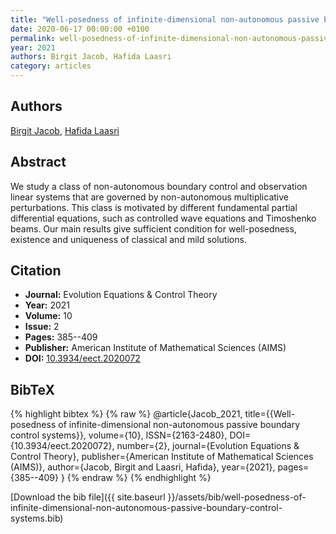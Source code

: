 ```yaml
---
title: "Well-posedness of infinite-dimensional non-autonomous passive boundary control systems"
date: 2020-06-17 00:00:00 +0100
permalink: well-posedness-of-infinite-dimensional-non-autonomous-passive-boundary-control-systems
year: 2021
authors: Birgit Jacob, Hafida Laasri
category: articles
---
```

 
## Authors
[Birgit Jacob](authors/birgit-jacob), [Hafida Laasri](authors/hafida-laasri)
 
## Abstract
We study a class of non-autonomous boundary control and observation linear systems that are governed by non-autonomous multiplicative perturbations. This class is motivated by different fundamental partial differential equations, such as controlled wave equations and Timoshenko beams. Our main results give sufficient condition for well-posedness, existence and uniqueness of classical and mild solutions.
 
## Citation
- **Journal:** Evolution Equations &amp; Control Theory
- **Year:** 2021
- **Volume:** 10
- **Issue:** 2
- **Pages:** 385--409
- **Publisher:** American Institute of Mathematical Sciences (AIMS)
- **DOI:** [10.3934/eect.2020072](https://doi.org/10.3934/eect.2020072)
 
## BibTeX
{% highlight bibtex %}
{% raw %}
@article{Jacob_2021,
  title={{Well-posedness of infinite-dimensional non-autonomous passive boundary control systems}},
  volume={10},
  ISSN={2163-2480},
  DOI={10.3934/eect.2020072},
  number={2},
  journal={Evolution Equations &amp; Control Theory},
  publisher={American Institute of Mathematical Sciences (AIMS)},
  author={Jacob, Birgit and Laasri, Hafida},
  year={2021},
  pages={385--409}
}
{% endraw %}
{% endhighlight %}
 
[Download the bib file]({{ site.baseurl }}/assets/bib/well-posedness-of-infinite-dimensional-non-autonomous-passive-boundary-control-systems.bib)
 
